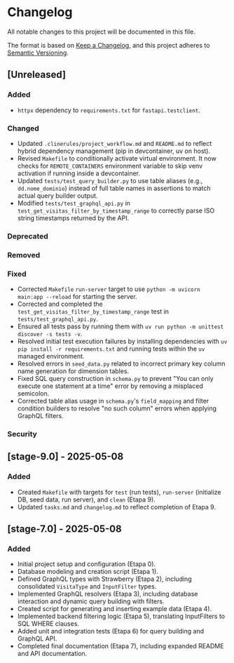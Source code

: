 # Changelog

All notable changes to this project will be documented in this file.

The format is based on [Keep a Changelog](https://keepachangelog.com/en/1.0.0/),
and this project adheres to [Semantic Versioning](https://semver.org/spec/v2.0.0.html).

## [Unreleased]

### Added
- `httpx` dependency to `requirements.txt` for `fastapi.testclient`.

### Changed
- Updated `.clinerules/project_workflow.md` and `README.md` to reflect hybrid dependency management (pip in devcontainer, uv on host).
- Revised `Makefile` to conditionally activate virtual environment. It now checks for `REMOTE_CONTAINERS` environment variable to skip venv activation if running inside a devcontainer.
- Updated `tests/test_query_builder.py` to use table aliases (e.g., `dd.nome_dominio`) instead of full table names in assertions to match actual query builder output.
- Modified `tests/test_graphql_api.py` in `test_get_visitas_filter_by_timestamp_range` to correctly parse ISO string timestamps returned by the API.

### Deprecated

### Removed

### Fixed
- Corrected `Makefile` `run-server` target to use `python -m uvicorn main:app --reload` for starting the server.
- Corrected and completed the `test_get_visitas_filter_by_timestamp_range` test in `tests/test_graphql_api.py`.
- Ensured all tests pass by running them with `uv run python -m unittest discover -s tests -v`.
- Resolved initial test execution failures by installing dependencies with `uv pip install -r requirements.txt` and running tests within the `uv` managed environment.
- Resolved errors in `seed_data.py` related to incorrect primary key column name generation for dimension tables.
- Fixed SQL query construction in `schema.py` to prevent "You can only execute one statement at a time" error by removing a misplaced semicolon.
- Corrected table alias usage in `schema.py`'s `field_mapping` and filter condition builders to resolve "no such column" errors when applying GraphQL filters.


### Security

## [stage-9.0] - 2025-05-08

### Added
- Created `Makefile` with targets for `test` (run tests), `run-server` (initialize DB, seed data, run server), and `clean` (Etapa 9).
- Updated `tasks.md` and `changelog.md` to reflect completion of Etapa 9.

## [stage-7.0] - 2025-05-08

### Added
- Initial project setup and configuration (Etapa 0).
- Database modeling and creation script (Etapa 1).
- Defined GraphQL types with Strawberry (Etapa 2), including consolidated `VisitaType` and `InputFilter` types.
- Implemented GraphQL resolvers (Etapa 3), including database interaction and dynamic query building with filters.
- Created script for generating and inserting example data (Etapa 4).
- Implemented backend filtering logic (Etapa 5), translating InputFilters to SQL WHERE clauses.
- Added unit and integration tests (Etapa 6) for query building and GraphQL API.
- Completed final documentation (Etapa 7), including expanded README and API documentation.

